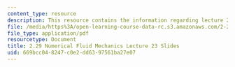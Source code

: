```yaml
---
content_type: resource
description: This resource contains the information regarding lecture 23 slides.
file: /media/https%3A/open-learning-course-data-rc.s3.amazonaws.com/2-29-numerical-fluid-mechanics-spring-2015/669bcc048247c0e2dd6397561ba27e07_MIT2_29S15_Lecture23.pdf
file_type: application/pdf
resourcetype: Document
title: 2.29 Numerical Fluid Mechanics Lecture 23 Slides
uid: 669bcc04-8247-c0e2-dd63-97561ba27e07
---
```

